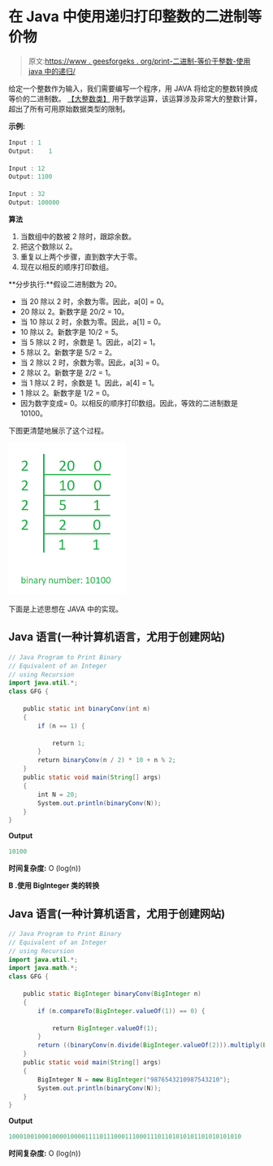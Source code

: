 # 在 Java 中使用递归打印整数的二进制等价物

> 原文:[https://www . geesforgeks . org/print-二进制-等价于整数-使用 java 中的递归/](https://www.geeksforgeeks.org/print-binary-equivalent-of-an-integer-using-recursion-in-java/)

给定一个整数作为输入，我们需要编写一个程序，用 JAVA 将给定的整数转换成等价的二进制数。 [【大整数类】](https://www.geeksforgeeks.org/biginteger-class-in-java/) 用于数学运算，该运算涉及非常大的整数计算，超出了所有可用原始数据类型的限制。

**示例:**

```java
Input : 1
Output:    1

Input : 12
Output: 1100

Input : 32
Output: 100000

```

**算法**

1.  当数组中的数被 2 除时，跟踪余数。
2.  把这个数除以 2。
3.  重复以上两个步骤，直到数字大于零。
4.  现在以相反的顺序打印数组。

**分步执行:**假设二进制数为 20。

*   当 20 除以 2 时，余数为零。因此，a[0] = 0。
*   20 除以 2。新数字是 20/2 = 10。
*   当 10 除以 2 时，余数为零。因此，a[1] = 0。
*   10 除以 2。新数字是 10/2 = 5。
*   当 5 除以 2 时，余数是 1。因此，a[2] = 1。
*   5 除以 2。新数字是 5/2 = 2。
*   当 2 除以 2 时，余数为零。因此，a[3] = 0。
*   2 除以 2。新数字是 2/2 = 1。
*   当 1 除以 2 时，余数是 1。因此，a[4] = 1。
*   1 除以 2。新数字是 1/2 = 0。
*   因为数字变成= 0。以相反的顺序打印数组。因此，等效的二进制数是 10100。

下图更清楚地展示了这个过程。

![](img/a92bd2c1b12d7d2bc1cae52d2be6cc91.png)

下面是上述思想在 JAVA 中的实现。

## Java 语言(一种计算机语言，尤用于创建网站)

```java
// Java Program to Print Binary
// Equivalent of an Integer
// using Recursion
import java.util.*;
class GFG {

    public static int binaryConv(int n)
    {
        if (n == 1) {

            return 1;
        }
        return binaryConv(n / 2) * 10 + n % 2;
    }
    public static void main(String[] args)
    {
        int N = 20;
        System.out.println(binaryConv(N));
    }
}
```

**Output**

```java
10100

```

**时间复杂度:** O (log(n))

**B .使用 BigInteger 类的转换**

## Java 语言(一种计算机语言，尤用于创建网站)

```java
// Java Program to Print Binary
// Equivalent of an Integer
// using Recursion
import java.util.*;
import java.math.*;
class GFG {

    public static BigInteger binaryConv(BigInteger n)
    {
        if (n.compareTo(BigInteger.valueOf(1)) == 0) {

            return BigInteger.valueOf(1);
        }
        return ((binaryConv(n.divide(BigInteger.valueOf(2))).multiply(BigInteger.valueOf(10))).add(n.mod(BigInteger.valueOf(2))));
    }
    public static void main(String[] args)
    {
        BigInteger N = new BigInteger("9876543210987543210");
        System.out.println(binaryConv(N));
    }
}
```

**Output**

```java
1000100100010000100001111011100011100011101101010101101010101010

```

**时间复杂度:** O (log(n))